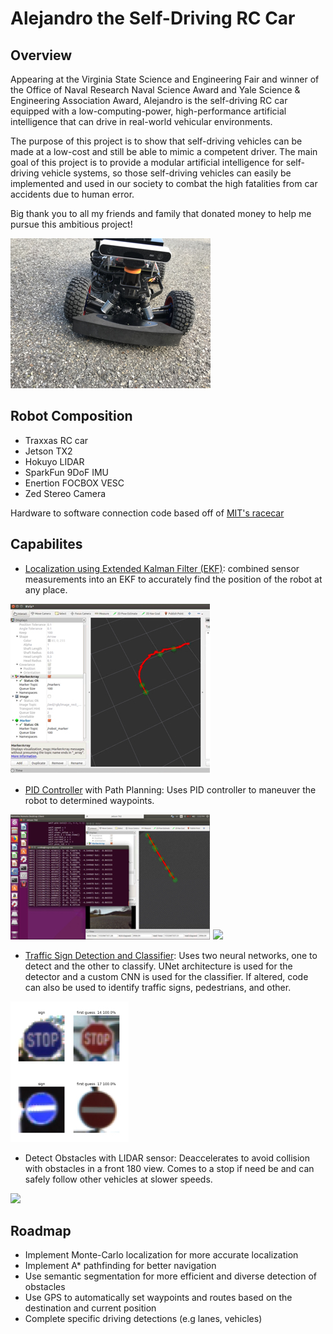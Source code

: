 # Alejandro the Self-Driving RC Car

## Overview

Appearing at the Virginia State Science and Engineering Fair and winner of the Office of Naval Research Naval Science Award and Yale Science & Engineering Association Award, Alejandro is the self-driving RC car equipped with a low-computing-power, high-performance artificial intelligence that can drive in real-world vehicular environments.

The purpose of this project is to show that self-driving vehicles can be made at a low-cost and still be able to mimic a competent driver. The main goal of this project is to provide a modular artificial intelligence for self-driving vehicle systems, so those self-driving vehicles can easily be implemented and used in our society to combat the high fatalities from car accidents due to human error.

Big thank you to all my friends and family that donated money to help me pursue this ambitious project!

![](images/Alejandro.jpg)

## Robot Composition

* Traxxas RC car
* Jetson TX2
* Hokuyo LIDAR
* SparkFun 9DoF IMU
* Enertion FOCBOX VESC
* Zed Stereo Camera

Hardware to software connection code based off of [MIT's racecar](https://github.com/mit-racecar)

## Capabilites

* [Localization using Extended Kalman Filter (EKF)](https://github.com/AlexanderBurkhart/Alejandro/tree/master/src/racecar/alejandro_localization): combined sensor measurements into an EKF to accurately find the position of the robot at any place.

![](images/EKF.jpg)

* [PID Controller](https://github.com/AlexanderBurkhart/Alejandro/blob/master/src/racecar/autonomous/src/pid_controller.py) with Path Planning: Uses PID controller to maneuver the robot to determined waypoints.

![](images/PIDControl.jpg)
![](images/Drive.gif)

* [Traffic Sign Detection and Classifier](https://github.com/AlexanderBurkhart/Alejandro/blob/master/src/racecar/autonomous/src/sign_finder.py): Uses two neural networks, one to detect and the other to classify. UNet architecture is used for the detector and a custom CNN is used for the classifier. If altered, code can also be used to identify traffic signs, pedestrians, and other.

![](images/Sign.jpg)

* Detect Obstacles with LIDAR sensor: Deaccelerates to avoid collision with obstacles in a front 180 view. Comes to a stop if need be and can safely follow other vehicles at slower speeds.

![](images/ObstacleGIF.gif)

## Roadmap

* Implement Monte-Carlo localization for more accurate localization
* Implement A* pathfinding for better navigation
* Use semantic segmentation for more efficient and diverse detection of obstacles
* Use GPS to automatically set waypoints and routes based on the destination and current position
* Complete specific driving detections (e.g lanes, vehicles)
